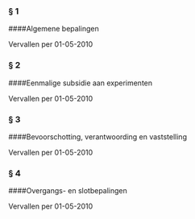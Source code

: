 <meta http-equiv='Content-Type' content='text/html; charset=utf-8' />

### §  1  

####Algemene bepalingen

Vervallen per 01-05-2010 

### §  2  

####Eenmalige subsidie aan experimenten

Vervallen per 01-05-2010 

### §  3  

####Bevoorschotting, verantwoording en vaststelling

Vervallen per 01-05-2010 

### §  4  

####Overgangs- en slotbepalingen

Vervallen per 01-05-2010 

